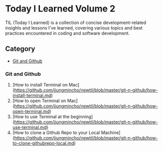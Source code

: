 # Today I Learned Volume 2
TIL (Today I Learned) is a collection of concise development-related insights and lessons I've learned, covering various topics and best practices encountered in coding and software development.

## Category
- [Git and Github](https://github.com/jjungmincho/newtil#git-n-github)


### Git and Github
1. [How to install Terminal on Mac] (https://github.com/jjungmincho/newtil/blob/master/git-n-github/how-install-terminal.md)
2. [How to open Terminal on Mac] (https://github.com/jjungmincho/newtil/blob/master/git-n-github/how-open-terminal.md)
3. [How to use Terminal at the beginning] (https://github.com/jjungmincho/newtil/blob/master/git-n-github/how-use-terminal.md)
4. [How to clone a Github Repo to your Local Machine] (https://github.com/jjungmincho/newtil/blob/master/git-n-github/how-to-clone-githubrepo-local.md)

